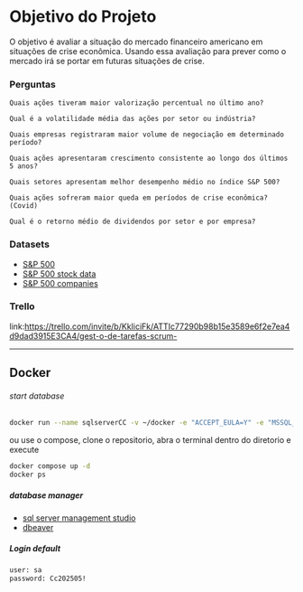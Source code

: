 # Objetivo do Projeto
O objetivo é avaliar a situação do mercado financeiro americano em situações de crise econômica.  Usando essa avaliação para prever como o mercado irá se portar em futuras situações de crise.
### Perguntas
```
Quais ações tiveram maior valorização percentual no último ano?

Qual é a volatilidade média das ações por setor ou indústria?

Quais empresas registraram maior volume de negociação em determinado período?

Quais ações apresentaram crescimento consistente ao longo dos últimos 5 anos?

Quais setores apresentam melhor desempenho médio no índice S&P 500?

Quais ações sofreram maior queda em períodos de crise econômica? (Covid)

Qual é o retorno médio de dividendos por setor e por empresa?
```

### Datasets
- [S&P 500](https://fred.stlouisfed.org/series/SP500)
- [S&P 500 stock data](https://www.kaggle.com/datasets/camnugent/sandp500)
- [S&P 500 companies](https://github.com/datasets/s-and-p-500-companies/blob/main/data/constituents.csv)

### Trello

link:https://trello.com/invite/b/KkIiciFk/ATTIc77290b98b15e3589e6f2e7ea4d9dad3915E3CA4/gest-o-de-tarefas-scrum-

---

## Docker
###### start database
```bash
docker run --name sqlserverCC -v ~/docker -e "ACCEPT_EULA=Y" -e "MSSQL_SA_PASSWORD=Cc202505!" -e "MSSQL_PID=Express" -p 1433:1433 -d mcr.microsoft.com/mssql/server:2022-latest
```
ou use o compose, clone o repositorio, abra o terminal dentro do diretorio e execute
```bash
docker compose up -d
docker ps
```

##### database manager
- [sql server management studio](https://learn.microsoft.com/en-us/ssms/install/install)
- [dbeaver](https://dbeaver.io/)

##### Login default
```bash
user: sa
password: Cc202505!
```



